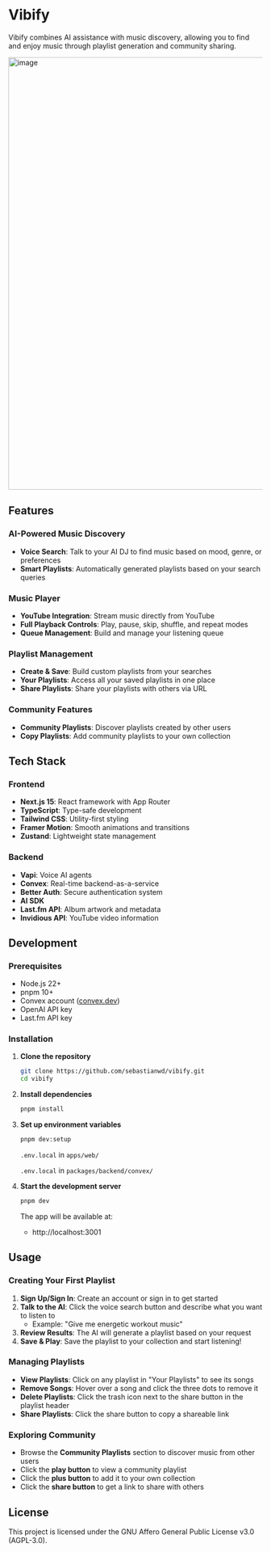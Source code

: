 # Vibify

Vibify combines AI assistance with music discovery, allowing you to find and enjoy music through playlist generation and community sharing.

<img width="1002" height="856" alt="image" src="https://github.com/user-attachments/assets/10173b08-61c2-4447-8896-5067815009f8" />

## Features

### AI-Powered Music Discovery

- **Voice Search**: Talk to your AI DJ to find music based on mood, genre, or preferences
- **Smart Playlists**: Automatically generated playlists based on your search queries

### Music Player

- **YouTube Integration**: Stream music directly from YouTube
- **Full Playback Controls**: Play, pause, skip, shuffle, and repeat modes
- **Queue Management**: Build and manage your listening queue

### Playlist Management

- **Create & Save**: Build custom playlists from your searches
- **Your Playlists**: Access all your saved playlists in one place
- **Share Playlists**: Share your playlists with others via URL

### Community Features

- **Community Playlists**: Discover playlists created by other users
- **Copy Playlists**: Add community playlists to your own collection

## Tech Stack

### Frontend

- **Next.js 15**: React framework with App Router
- **TypeScript**: Type-safe development
- **Tailwind CSS**: Utility-first styling
- **Framer Motion**: Smooth animations and transitions
- **Zustand**: Lightweight state management

### Backend

- **Vapi**: Voice AI agents
- **Convex**: Real-time backend-as-a-service
- **Better Auth**: Secure authentication system
- **AI SDK**
- **Last.fm API**: Album artwork and metadata
- **Invidious API**: YouTube video information

## Development

### Prerequisites

- Node.js 22+
- pnpm 10+
- Convex account ([convex.dev](https://convex.dev))
- OpenAI API key
- Last.fm API key

### Installation

1. **Clone the repository**

   ```bash
   git clone https://github.com/sebastianwd/vibify.git
   cd vibify
   ```

2. **Install dependencies**

   ```bash
   pnpm install
   ```

3. **Set up environment variables**

   ```bash
   pnpm dev:setup
   ```

   `.env.local` in `apps/web/`

   `.env.local` in `packages/backend/convex/`

4. **Start the development server**

   ```bash
   pnpm dev
   ```

   The app will be available at:

   - http://localhost:3001

## Usage

### Creating Your First Playlist

1. **Sign Up/Sign In**: Create an account or sign in to get started
2. **Talk to the AI**: Click the voice search button and describe what you want to listen to
   - Example: "Give me energetic workout music"
3. **Review Results**: The AI will generate a playlist based on your request
4. **Save & Play**: Save the playlist to your collection and start listening!

### Managing Playlists

- **View Playlists**: Click on any playlist in "Your Playlists" to see its songs
- **Remove Songs**: Hover over a song and click the three dots to remove it
- **Delete Playlists**: Click the trash icon next to the share button in the playlist header
- **Share Playlists**: Click the share button to copy a shareable link

### Exploring Community

- Browse the **Community Playlists** section to discover music from other users
- Click the **play button** to view a community playlist
- Click the **plus button** to add it to your own collection
- Click the **share button** to get a link to share with others

## License

This project is licensed under the GNU Affero General Public License v3.0 (AGPL-3.0).
